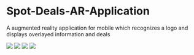# Spot-Deals-AR-Application
A augmented reality application for mobile which recognizes a logo and displays overlayed information and deals

<img src="SpotDeals4.gif?raw=true">
<img src="SpotDeals2.gif?raw=true">
<img src="SpotDeals1.gif?raw=true">
<img src="SpotDeals3.gif?raw=true">
